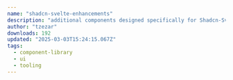 ```yaml
---
name: "shadcn-svelte-enhancements"
description: "additional components designed specifically for Shadcn-Svelte"
author: "tzezar"
downloads: 192
updated: "2025-03-03T15:24:15.067Z"
tags: 
  - component-library
  - ui
  - tooling
---
```


